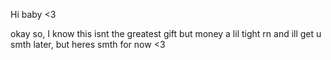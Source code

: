 Hi baby <3


okay so, I know this isnt the greatest gift but money a lil tight rn and ill get u smth later, but heres smth for now <3

